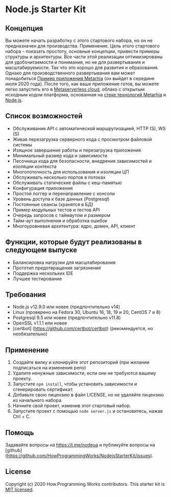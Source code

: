 # Node.js Starter Kit

## Концепция

Вы можете начать разработку с этого стартового набора, но он не предназначен для производства.
Применение. Цель этого стартового набора - показать простоту, основные концепции,
привести примеры структуры и архитектуры. Все части этой реализации
оптимизированы для удобочитаемости и понимания, но не для развертывания и
масштабируемости.
Так что это хорошо для развития и образования. Однако для производственного развертывания
вам может понадобиться [Пример приложения Metarhia](https://github.com/metarhia/Example)
(он выйдет в середине июля 2020 года). После того, как ваше приложение
готов, вы можете легко запустить его в
[Metaserverless cloud](https://github.com/Metaserverless), облако с открытым исходным кодом
платформа, основанная на [стеке технологий Metarhia](https://github.com/metarhia) и
[Node.js](https://nodejs.org/en/).

## Список возможностей

- Обслуживание API с автоматической маршрутизацией, HTTP (S), WS (S)
- Живая перезагрузка серверного кода с просмотром файловой системы
- Изящное завершение работы и перезагрузка приложения
- Минимальный размер кода и зависимости
- Песочница кода для безопасности, внедрения зависимостей и изоляции контекста
- Многопоточность для использования и изоляции ЦП
- Обслуживать несколько портов в потоках
- Обслуживать статические файлы с кеш-памятью
- Конфигурация приложения
- Простой логгер и перенаправление с консоли
- Уровень доступа к базе данных (Postgresql)
- Постоянные сеансы (хранятся в БД)
- Пример модульных тестов и тестов API
- Очередь запросов с таймаутом и размером
- Тайм-аут выполнения и обработка ошибок
- Многоуровневая архитектура: ядро, домен, API, клиент

## Функции, которые будут реализованы в следующем выпуске

- Балансировка нагрузки для масштабирования
- Прототип предотвращения загрязнения
- Поддержка нескольких IDE
- Лучшее тестирование

## Требования

- Node.js v12.9.0 или новее (предпочтительно v14)
- Linux (проверено на Fedora 30, Ubuntu 16, 18, 19 и 20, CentOS 7 и 8)
- Postgresql 9.5 или новее (предпочтительно v11.8)
- OpenSSL v1.1.1 или новее
- [certbot] (https://github.com/certbot/certbot) (рекомендуется, но необязательно)

## Применение

1. Создайте вилку и клонируйте этот репозиторий (при желании подписаться на изменения репо)
2. Удалите ненужные зависимости, если они не требуются вашему проекту.
3. Запустите `npm install`, чтобы установить зависимости и сгенерировать сертификат.
4. Добавьте свою лицензию в файл LICENSE, но не удаляйте лицензию из начального набора.
5. Начните свой проект, изменив этот стартовый набор.
6. Запустите проект с помощью `node server.js` и остановитесь, нажав Ctrl + C.

## Помощь

Задавайте вопросы на https://t.me/nodeua и публикуйте вопросы на
[github] (https://github.com/HowProgrammingWorks/NodejsStarterKit/issues).

## License

Copyright (c) 2020 How.Programming.Works contributors.
This starter kit is [MIT licensed](./LICENSE).
